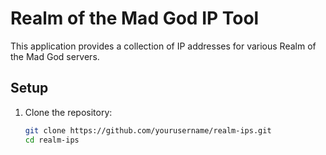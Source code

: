 # Realm of the Mad God IP Tool

This application provides a collection of IP addresses for various Realm of the Mad God servers.

## Setup

1. Clone the repository:
   ```bash
   git clone https://github.com/yourusername/realm-ips.git
   cd realm-ips
